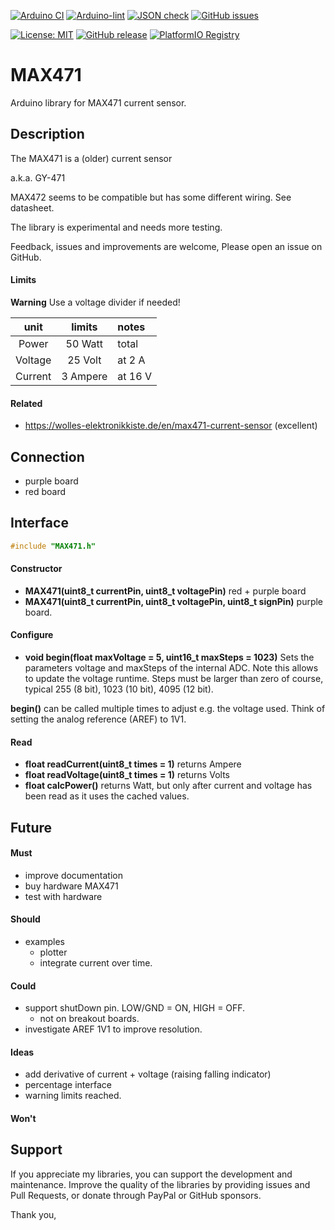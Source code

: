
[![Arduino CI](https://github.com/RobTillaart/MAX471/workflows/Arduino%20CI/badge.svg)](https://github.com/marketplace/actions/arduino_ci)
[![Arduino-lint](https://github.com/RobTillaart/MAX471/actions/workflows/arduino-lint.yml/badge.svg)](https://github.com/RobTillaart/MAX471/actions/workflows/arduino-lint.yml)
[![JSON check](https://github.com/RobTillaart/MAX471/actions/workflows/jsoncheck.yml/badge.svg)](https://github.com/RobTillaart/MAX471/actions/workflows/jsoncheck.yml)
[![GitHub issues](https://img.shields.io/github/issues/RobTillaart/MAX471.svg)](https://github.com/RobTillaart/MAX471/issues)

[![License: MIT](https://img.shields.io/badge/license-MIT-green.svg)](https://github.com/RobTillaart/MAX471/blob/master/LICENSE)
[![GitHub release](https://img.shields.io/github/release/RobTillaart/MAX471.svg?maxAge=3600)](https://github.com/RobTillaart/MAX471/releases)
[![PlatformIO Registry](https://badges.registry.platformio.org/packages/robtillaart/library/MAX471.svg)](https://registry.platformio.org/libraries/robtillaart/MAX471)


# MAX471

Arduino library for MAX471 current sensor.


## Description

The MAX471 is a (older) current sensor

a.k.a. GY-471

MAX472 seems to be compatible but has some different wiring.
See datasheet.

The library is experimental and needs more testing.

Feedback, issues and improvements are welcome, 
Please open an issue on GitHub.


#### Limits

**Warning** Use a voltage divider if needed!

|  unit     |  limits    |  notes    |
|:---------:|:----------:|:----------|
|  Power    |  50 Watt   |  total
|  Voltage  |  25 Volt   |  at 2 A
|  Current  |  3 Ampere  |  at 16 V


#### Related

- https://wolles-elektronikkiste.de/en/max471-current-sensor (excellent)


## Connection

- purple board
- red board


## Interface

```cpp
#include "MAX471.h"
```

#### Constructor

- **MAX471(uint8_t currentPin, uint8_t voltagePin)** red + purple board
- **MAX471(uint8_t currentPin, uint8_t voltagePin, uint8_t signPin)** purple board.


#### Configure

- **void begin(float maxVoltage = 5, uint16_t maxSteps = 1023)**
Sets the parameters voltage and maxSteps of the internal ADC.
Note this allows to update the voltage runtime.
Steps must be larger than zero of course, typical 255 (8 bit), 1023 (10 bit), 
4095 (12 bit).

**begin()** can be called multiple times to adjust e.g. the voltage used.
Think of setting the analog reference (AREF) to 1V1.


#### Read

- **float readCurrent(uint8_t times = 1)** returns Ampere
- **float readVoltage(uint8_t times = 1)** returns Volts
- **float calcPower()** returns Watt, but only after current and voltage 
has been read as it uses the cached values.


## Future

#### Must

- improve documentation
- buy hardware MAX471
- test with hardware

#### Should 

- examples
  - plotter
  - integrate current over time.

#### Could

- support shutDown pin. LOW/GND = ON, HIGH = OFF. 
  - not on breakout boards.
- investigate AREF 1V1 to improve resolution.


#### Ideas

- add derivative of current + voltage (raising falling indicator)
- percentage interface
- warning limits reached.

#### Won't


## Support

If you appreciate my libraries, you can support the development and maintenance.
Improve the quality of the libraries by providing issues and Pull Requests, or
donate through PayPal or GitHub sponsors.

Thank you,

